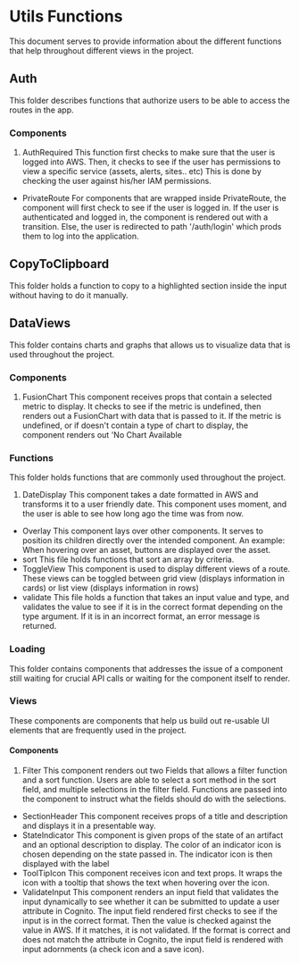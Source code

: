 # Utils Functions
This document serves to provide information about the different functions that help throughout different views in the project.

## Auth
This folder describes functions that authorize users to be able to access the routes in the app.
### Components
1. AuthRequired
This function first checks to make sure that the user is logged into AWS. Then, it checks to see if the user has permissions to view a specific service (assets, alerts, sites.. etc) This is done by checking the user against his/her IAM permissions.
+ PrivateRoute
For components that are wrapped inside PrivateRoute, the component will first check to see if the user is logged in. If the user is authenticated and logged in, the component is rendered out with a transition. Else, the user is redirected to path '/auth/login' which prods them to log into the application.

## CopyToClipboard
This folder holds a function to copy to a highlighted section inside the input without having to do it manually.

## DataViews
This folder contains charts and graphs that allows us to visualize data that is used throughout the project.
### Components
1. FusionChart
This component receives props that contain a selected metric to display. It checks to see if the metric is undefined, then renders out a FusionChart with data that is passed to it. If the metric is undefined, or if doesn't contain a type of chart to display, the component renders out 'No Chart Available

### Functions
This folder holds functions that are commonly used throughout the project.
1. DateDisplay
This component takes a date formatted in AWS and transforms it to a user friendly date. This component uses moment, and the user is able to see how long ago the time was from now.
+ Overlay
This component lays over other components. It serves to position its children directly over the intended component. An example: When hovering over an asset, buttons are displayed over the asset.
+ sort
This file holds functions that sort an array by criteria.
+ ToggleView
This component is used to display different views of a route. These views can be toggled between grid view (displays information in cards) or list view (displays information in rows)
+ validate
This file holds a function that takes an input value and type, and validates the value to see if it is in the correct format depending on the type argument. If it is in an incorrect format, an error message is returned.

### Loading
This folder contains components that addresses the issue of a component still waiting for crucial API calls or waiting for the component itself to render.

### Views
These components are components that help us build out re-usable UI elements that are frequently used in the project.
#### Components
1. Filter
This component renders out two Fields that allows a filter function and a sort function. Users are able to select a sort method in the sort field, and multiple selections in the filter field. Functions are passed into the component to instruct what the fields should do with the selections.
+ SectionHeader
This component receives props of a title and description and displays it in a presentable way.
+ StateIndicator
This component is given props of the state of an artifact and an optional description to display. The color of an indicator icon is chosen depending on the state passed in. The indicator icon is then displayed with the label
+ ToolTipIcon
This component receives icon and text props. It wraps the icon with a tooltip that shows the text when hovering over the icon.
+ ValidateInput
This component renders an input field that validates the input dynamically to see whether it can be submitted to update a user attribute in Cognito. The input field rendered first checks to see if the input is in the correct format. Then the value is checked against the value in AWS. If it matches, it is not validated. If the format is correct and does not match the attribute in Cognito, the input field is rendered with input adornments (a check icon and a save icon).
